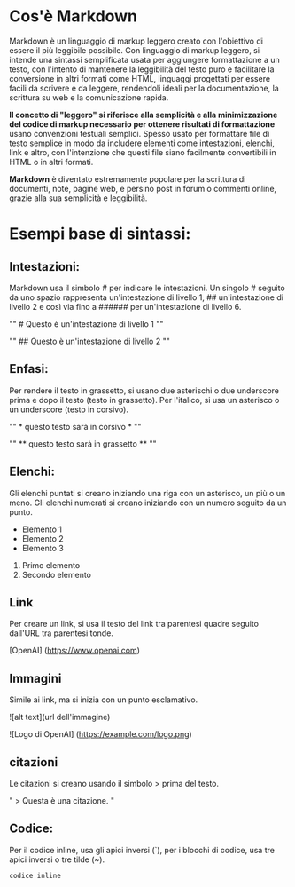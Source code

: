 # Cos'è Markdown 
Markdown è un linguaggio di markup leggero creato con l'obiettivo di essere il più leggibile possibile.
Con linguaggio di markup leggero, si intende una sintassi semplificata usata per aggiungere formattazione a un testo, con l'intento di mantenere la leggibilità del testo puro e facilitare la conversione in altri formati come HTML, linguaggi progettati per essere facili da scrivere e da leggere, rendendoli ideali per la documentazione, la scrittura su web e la comunicazione rapida.

**Il concetto di "leggero" si riferisce alla semplicità e alla minimizzazione del codice di markup necessario per ottenere risultati di formattazione** usano convenzioni testuali semplici.
Spesso usato per formattare file di testo semplice in modo da includere elementi come intestazioni, elenchi, link e altro, con l'intenzione che questi file siano facilmente convertibili in HTML o in altri formati.

**Markdown** è diventato estremamente popolare per la scrittura di documenti, note, pagine web, e persino post in forum o commenti online, grazie alla sua semplicità e leggibilità.

# Esempi base di sintassi:

## Intestazioni: 

Markdown usa il simbolo # per indicare le intestazioni. Un singolo # seguito da uno spazio rappresenta un'intestazione di livello 1, ## un'intestazione di livello 2 e così via fino a ###### per un'intestazione di livello 6.

"" # Questo è un'intestazione di livello 1 ""

"" ## Questo è un'intestazione di livello 2 ""

## Enfasi:

Per rendere il testo in grassetto, si usano due asterischi o due underscore prima e dopo il testo (testo in grassetto). Per l'italico, si usa un asterisco o un underscore (testo in corsivo).

"" * questo testo sarà in corsivo * ""

"" ** questo testo sarà in grassetto **  ""

## Elenchi:

Gli elenchi puntati si creano iniziando una riga con un asterisco, un più o un meno. Gli elenchi numerati si creano iniziando con un numero seguito da un punto. 

- Elemento 1
- Elemento 2
- Elemento 3

1. Primo elemento
2. Secondo elemento

## Link

Per creare un link, si usa il testo del link tra parentesi quadre seguito dall'URL tra parentesi tonde.
 
[OpenAI] (https://www.openai.com) 

## Immagini

Simile ai link, ma si inizia con un punto esclamativo.

![alt text](url dell'immagine)

![Logo di OpenAI] (https://example.com/logo.png)

## citazioni 
Le citazioni si creano usando il simbolo > prima del testo.

" > Questa è una citazione. "

## Codice: 

Per il codice inline, usa gli apici inversi (`), per i blocchi di codice, usa tre apici inversi o tre tilde (~).

`codice inline`

